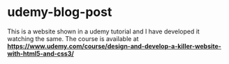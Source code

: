 # udemy-blog-post
This is a website shown in a udemy tutorial and I have developed it watching the same.
The course is available at <strong>https://www.udemy.com/course/design-and-develop-a-killer-website-with-html5-and-css3/</strong>
